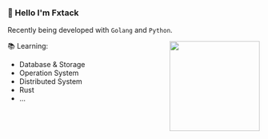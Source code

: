 ### 🥥 Hello I'm Fxtack

Recently being developed with `Golang` and `Python`.

<img align="right" height="180" src="https://github-readme-stats.vercel.app/api/top-langs/?username=fxtack&layout=compact&hide=html&langs_count=8##gh-light-mode-only" />

📚︎ Learning:
* Database & Storage
* Operation System
* Distributed System
* Rust
* ...
